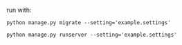 run with:

    python manage.py migrate --setting='example.settings'

    python manage.py runserver --setting='example.settings'